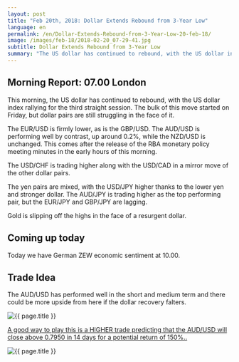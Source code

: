 ```yaml
---
layout: post
title: "Feb 20th, 2018: Dollar Extends Rebound from 3-Year Low"
language: en
permalink: /en/Dollar-Extends-Rebound-from-3-Year-Low-20-feb-18/
image: /images/feb-18/2018-02-20_07-29-41.jpg
subtitle: Dollar Extends Rebound from 3-Year Low
summary: "The US dollar has continued to rebound, with the US dollar index rallying for the third straight session. The bulk of this move started on Friday, but dollar pairs are still struggling in the face of it"
---
```

## Morning Report: 07.00 London

This morning, the US dollar has continued to rebound, with the US dollar index rallying for the third straight session. The bulk of this move started on Friday, but dollar pairs are still struggling in the face of it. 

The EUR/USD is firmly lower, as is the GBP/USD. The AUD/USD is performing well by contrast, up around 0.2%, while the NZD/USD is unchanged. This comes after the release of the RBA monetary policy meeting minutes in the early hours of this morning. 

The USD/CHF is trading higher along with the USD/CAD in a mirror move of the other dollar pairs.

The yen pairs are mixed, with the USD/JPY higher thanks to the lower yen and stronger dollar. The AUD/JPY is trading higher as the top performing pair, but the EUR/JPY and GBP/JPY are lagging. 

Gold is slipping off the highs in the face of a resurgent dollar. 

## Coming up today 

Today we have German ZEW economic sentiment at 10.00. 

## Trade Idea

The AUD/USD has performed well in the short and medium term and there could be more upside from here if the dollar recovery falters.

<img class="post-image" src="{{ site.url }}/images/feb-18/2018-02-20_07-29-41.jpg" alt="{{ page.title }}" title="{{ page.title }}">

<a href="%LINK%%?currency=GBP&market=forex&underlying=frxAUDUSD&formname=higherlower&duration_amount=14&duration_units=d&amount=10&amount_type=payout&expiry_type=duration&barrier=0.7950" target="_blank">A good way to play this is a HIGHER trade predicting that the AUD/USD will close above 0.7950 in 14 days for a potential return of 150%..</a>

<img class="post-image" src="{{ site.url }}/images/feb-18/2018-02-20_07-31-26.jpg" alt="{{ page.title }}" title="{{ page.title }}">
